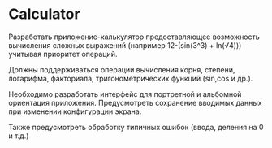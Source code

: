 # Calculator

Разработать приложение-калькулятор предоставляющее возможность вычисления сложных выражений (например 12-(sin(3^3) + ln(√4))) учитывая приоритет операций.

Должны поддерживаться операции вычисления корня, степени, логарифма, факториала, тригонометрических функций (sin,cos и др.). 

Необходимо разработать интерфейс для портретной и альбомной ориентация приложения. Предусмотреть сохранение вводимых данных при изменении конфигурации экрана.

Также предусмотреть обработку типичных ошибок (ввода, деления на 0 и т.д.)
